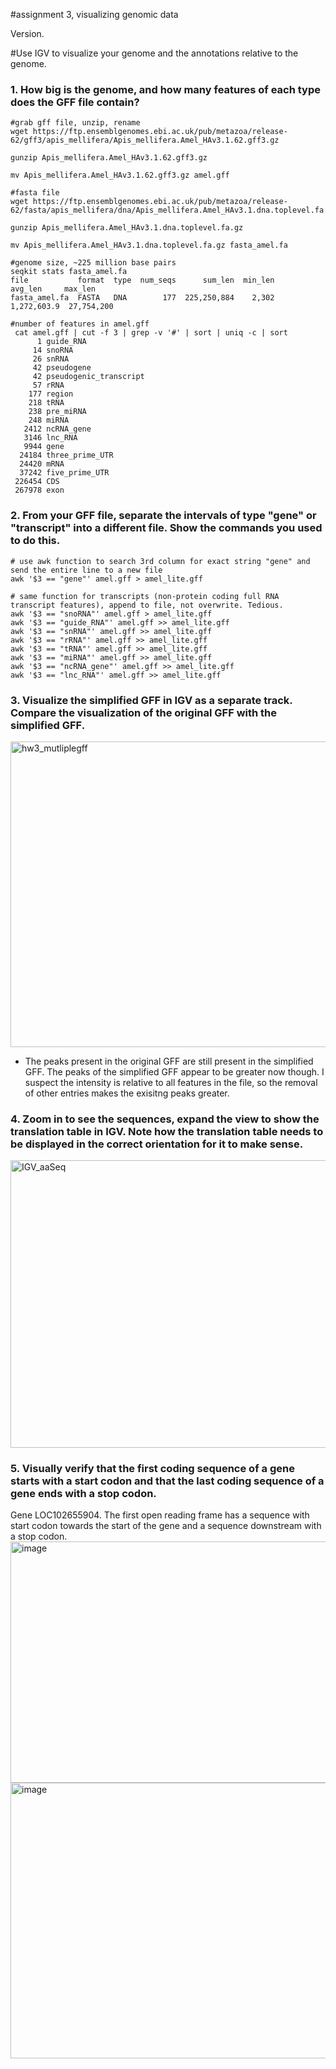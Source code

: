 #assignment 3, visualizing genomic data

Version.

#Use IGV to visualize your genome and the annotations relative to the genome.
### 1. How big is the genome, and how many features of each type does the GFF file contain?

```
#grab gff file, unzip, rename
wget https://ftp.ensemblgenomes.ebi.ac.uk/pub/metazoa/release-62/gff3/apis_mellifera/Apis_mellifera.Amel_HAv3.1.62.gff3.gz

gunzip Apis_mellifera.Amel_HAv3.1.62.gff3.gz

mv Apis_mellifera.Amel_HAv3.1.62.gff3.gz amel.gff

#fasta file
wget https://ftp.ensemblgenomes.ebi.ac.uk/pub/metazoa/release-62/fasta/apis_mellifera/dna/Apis_mellifera.Amel_HAv3.1.dna.toplevel.fa.gz

gunzip Apis_mellifera.Amel_HAv3.1.dna.toplevel.fa.gz

mv Apis_mellifera.Amel_HAv3.1.dna.toplevel.fa.gz fasta_amel.fa 

#genome size, ~225 million base pairs
seqkit stats fasta_amel.fa
file           format  type  num_seqs      sum_len  min_len      avg_len     max_len
fasta_amel.fa  FASTA   DNA        177  225,250,884    2,302  1,272,603.9  27,754,200

#number of features in amel.gff
 cat amel.gff | cut -f 3 | grep -v '#' | sort | uniq -c | sort
      1 guide_RNA
     14 snoRNA
     26 snRNA
     42 pseudogene
     42 pseudogenic_transcript
     57 rRNA
    177 region
    218 tRNA
    238 pre_miRNA
    248 miRNA
   2412 ncRNA_gene
   3146 lnc_RNA
   9944 gene
  24184 three_prime_UTR
  24420 mRNA
  37242 five_prime_UTR
 226454 CDS
 267978 exon

```
### 2. From your GFF file, separate the intervals of type "gene" or "transcript" into a different file. Show the commands you used to do this.

```
# use awk function to search 3rd column for exact string "gene" and send the entire line to a new file
awk '$3 == "gene"' amel.gff > amel_lite.gff

# same function for transcripts (non-protein coding full RNA transcript features), append to file, not overwrite. Tedious.
awk '$3 == "snoRNA"' amel.gff > amel_lite.gff
awk '$3 == "guide_RNA"' amel.gff >> amel_lite.gff
awk '$3 == "snRNA"' amel.gff >> amel_lite.gff
awk '$3 == "rRNA"' amel.gff >> amel_lite.gff
awk '$3 == "tRNA"' amel.gff >> amel_lite.gff
awk '$3 == "miRNA"' amel.gff >> amel_lite.gff
awk '$3 == "ncRNA_gene"' amel.gff >> amel_lite.gff
awk '$3 == "lnc_RNA"' amel.gff >> amel_lite.gff

```

### 3. Visualize the simplified GFF in IGV as a separate track. Compare the visualization of the original GFF with the simplified GFF.
<img width="1918" height="489" alt="hw3_mutliplegff" src="https://github.com/user-attachments/assets/7a070976-5004-4cd1-8918-3cf76b04648d" />

- The peaks present in the original GFF are still present in the simplified GFF. The peaks of the simplified GFF appear to be greater now though. I suspect the intensity is relative to all features in the file, so the removal of other entries makes the exisitng peaks greater.

### 4. Zoom in to see the sequences, expand the view to show the translation table in IGV. Note how the translation table needs to be displayed in the correct orientation for it to make sense.
<img width="1901" height="460" alt="IGV_aaSeq" src="https://github.com/user-attachments/assets/a5e3a996-8c98-4b21-a75d-97f4bf45783f" />

### 5. Visually verify that the first coding sequence of a gene starts with a start codon and that the last coding sequence of a gene ends with a stop codon.
Gene LOC102655904. The first open reading frame has a sequence with start codon towards the start of the gene and a sequence downstream with a stop codon.
<img width="1513" height="386" alt="image" src="https://github.com/user-attachments/assets/e2a10c05-744e-4a2e-8b58-607f76df8d1d" />
<img width="1180" height="441" alt="image" src="https://github.com/user-attachments/assets/7bbccf64-ae29-4f56-8ec3-375e818d8055" />

